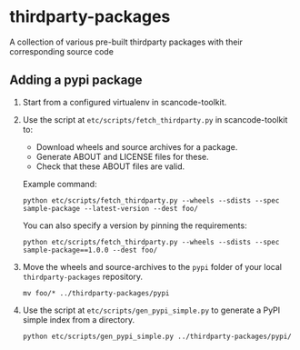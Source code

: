 # thirdparty-packages

A collection of various pre-built thirdparty packages with their corresponding source code

## Adding a pypi package

1. Start from a configured virtualenv in scancode-toolkit.

2. Use the script at `etc/scripts/fetch_thirdparty.py` in scancode-toolkit to:
   
   - Download wheels and source archives for a package.
   - Generate ABOUT and LICENSE files for these.
   - Check that these ABOUT files are valid.

   Example command:

   `python etc/scripts/fetch_thirdparty.py --wheels --sdists --spec sample-package --latest-version --dest foo/`

   You can also specify a version by pinning the requirements:

   `python etc/scripts/fetch_thirdparty.py --wheels --sdists --spec sample-package==1.0.0 --dest foo/`


3. Move the wheels and source-archives to the `pypi` folder of your local `thirdparty-packages` repository.

   `mv foo/* ../thirdparty-packages/pypi`

4. Use the script at `etc/scripts/gen_pypi_simple.py` to generate a PyPI simple index from a directory.

   `python etc/scripts/gen_pypi_simple.py ../thirdparty-packages/pypi/`